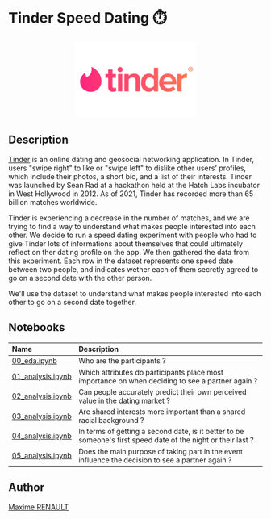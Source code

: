 # Tinder Speed Dating ⏱️

<p align="center">
   <img src='./data/logo.png' height='150'>
</p>


## Description

[Tinder](https://tinder.com/fr) is an online dating and geosocial networking application. In Tinder, users "swipe right" to like or "swipe left" to dislike other users' profiles, which include their photos, a short bio, and a list of their interests. Tinder was launched by Sean Rad at a hackathon held at the Hatch Labs incubator in West Hollywood in 2012. As of 2021, Tinder has recorded more than 65 billion matches worldwide.

Tinder is experiencing a decrease in the number of matches, and we are trying to find a way to understand what makes people interested into each other. We decide to run a speed dating experiment with people who had to give Tinder lots of informations about themselves that could ultimately reflect on ther dating profile on the app. We then gathered the data from this experiment. Each row in the dataset represents one speed date between two people, and indicates wether each of them secretly agreed to go on a second date with the other person.

We'll use the dataset to understand what makes people interested into each other to go on a second date together.

## Notebooks

| Name | Description |
|:-|:-|
| [00_eda.ipynb](./notebooks/00_eda.ipynb) | Who are the participants ? |
| [01_analysis.ipynb](./notebooks/01_analysis.ipynb) | Which attributes do participants place most importance on when deciding to see a partner again ? |
| [02_analysis.ipynb](./notebooks/02_analysis.ipynb) | Can people accurately predict their own perceived value in the dating market ? |
| [03_analysis.ipynb](./notebooks/03_analysis.ipynb) | Are shared interests more important than a shared racial background ? |
| [04_analysis.ipynb](./notebooks/04_analysis.ipynb) | In terms of getting a second date, is it better to be someone's first speed date of the night or their last ? |
| [05_analysis.ipynb](./notebooks/05_analysis.ipynb) | Does the main purpose of taking part in the event influence the decision to see a partner again ? |

## Author

[Maxime RENAULT](https://github.com/qxzjy)